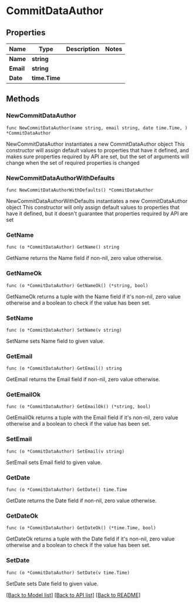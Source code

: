 # CommitDataAuthor

## Properties

Name | Type | Description | Notes
------------ | ------------- | ------------- | -------------
**Name** | **string** |  | 
**Email** | **string** |  | 
**Date** | **time.Time** |  | 

## Methods

### NewCommitDataAuthor

`func NewCommitDataAuthor(name string, email string, date time.Time, ) *CommitDataAuthor`

NewCommitDataAuthor instantiates a new CommitDataAuthor object
This constructor will assign default values to properties that have it defined,
and makes sure properties required by API are set, but the set of arguments
will change when the set of required properties is changed

### NewCommitDataAuthorWithDefaults

`func NewCommitDataAuthorWithDefaults() *CommitDataAuthor`

NewCommitDataAuthorWithDefaults instantiates a new CommitDataAuthor object
This constructor will only assign default values to properties that have it defined,
but it doesn't guarantee that properties required by API are set

### GetName

`func (o *CommitDataAuthor) GetName() string`

GetName returns the Name field if non-nil, zero value otherwise.

### GetNameOk

`func (o *CommitDataAuthor) GetNameOk() (*string, bool)`

GetNameOk returns a tuple with the Name field if it's non-nil, zero value otherwise
and a boolean to check if the value has been set.

### SetName

`func (o *CommitDataAuthor) SetName(v string)`

SetName sets Name field to given value.


### GetEmail

`func (o *CommitDataAuthor) GetEmail() string`

GetEmail returns the Email field if non-nil, zero value otherwise.

### GetEmailOk

`func (o *CommitDataAuthor) GetEmailOk() (*string, bool)`

GetEmailOk returns a tuple with the Email field if it's non-nil, zero value otherwise
and a boolean to check if the value has been set.

### SetEmail

`func (o *CommitDataAuthor) SetEmail(v string)`

SetEmail sets Email field to given value.


### GetDate

`func (o *CommitDataAuthor) GetDate() time.Time`

GetDate returns the Date field if non-nil, zero value otherwise.

### GetDateOk

`func (o *CommitDataAuthor) GetDateOk() (*time.Time, bool)`

GetDateOk returns a tuple with the Date field if it's non-nil, zero value otherwise
and a boolean to check if the value has been set.

### SetDate

`func (o *CommitDataAuthor) SetDate(v time.Time)`

SetDate sets Date field to given value.



[[Back to Model list]](../README.md#documentation-for-models) [[Back to API list]](../README.md#documentation-for-api-endpoints) [[Back to README]](../README.md)


